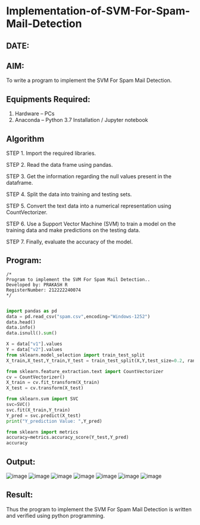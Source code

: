 # Implementation-of-SVM-For-Spam-Mail-Detection
## DATE:
## AIM:
To write a program to implement the SVM For Spam Mail Detection.

## Equipments Required:
1. Hardware – PCs
2. Anaconda – Python 3.7 Installation / Jupyter notebook

## Algorithm
STEP 1. Import the required libraries.

STEP 2. Read the data frame using pandas.

STEP 3. Get the information regarding the null values present in the dataframe.

STEP 4. Split the data into training and testing sets.

STEP 5. Convert the text data into a numerical representation using CountVectorizer.

STEP 6. Use a Support Vector Machine (SVM) to train a model on the training data and make predictions on the testing data.

STEP 7. Finally, evaluate the accuracy of the model.

## Program:
```
/*
Program to implement the SVM For Spam Mail Detection..
Developed by: PRAKASH R
RegisterNumber: 212222240074
*/
```
```Python

import pandas as pd
data = pd.read_csv("spam.csv",encoding="Windows-1252")
data.head()
data.info()
data.isnull().sum()

X = data["v1"].values
Y = data["v2"].values
from sklearn.model_selection import train_test_split
X_train,X_test,Y_train,Y_test = train_test_split(X,Y,test_size=0.2, random_state=0)

from sklearn.feature_extraction.text import CountVectorizer
cv = CountVectorizer()
X_train = cv.fit_transform(X_train)
X_test = cv.transform(X_test)

from sklearn.svm import SVC
svc=SVC()
svc.fit(X_train,Y_train)
Y_pred = svc.predict(X_test)
print("Y_prediction Value: ",Y_pred)

from sklearn import metrics
accuracy=metrics.accuracy_score(Y_test,Y_pred)
accuracy
```
## Output:
![image](https://github.com/RahulM2005R/Implementation-of-SVM-For-Spam-Mail-Detection/assets/166299886/44799fa3-ece7-4462-be26-90ecb6fd4836)
![image](https://github.com/RahulM2005R/Implementation-of-SVM-For-Spam-Mail-Detection/assets/166299886/66d76051-4607-4d8a-bb69-47877a51c4ef)
![image](https://github.com/RahulM2005R/Implementation-of-SVM-For-Spam-Mail-Detection/assets/166299886/ab54471e-e31c-4eca-a501-e35f11d1f8da)
![image](https://github.com/RahulM2005R/Implementation-of-SVM-For-Spam-Mail-Detection/assets/166299886/72308b35-ee91-4cbc-b8f8-ef14466fbaa1)
![image](https://github.com/RahulM2005R/Implementation-of-SVM-For-Spam-Mail-Detection/assets/166299886/a830ff21-4db0-4dbd-a14a-d71fd74df8ec)
![image](https://github.com/RahulM2005R/Implementation-of-SVM-For-Spam-Mail-Detection/assets/166299886/c8430281-3a88-4acd-a387-304ff1003b67)
![image](https://github.com/RahulM2005R/Implementation-of-SVM-For-Spam-Mail-Detection/assets/166299886/b94818ae-7a21-4cb7-9f65-9b5773a47f8c)


## Result:
Thus the program to implement the SVM For Spam Mail Detection is written and verified using python programming.
